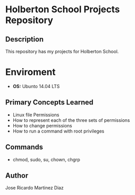# Holberton School Projects Repository

## Description

This repository has my projects for Holberton School.

# Enviroment

* **OS:** Ubunto 14.04 LTS 

## Primary Concepts Learned

* Linux file Permissions
* How to represent each of the three sets of permissions
* How to change permissions
* How to run a command with root privileges

## Commands

* chmod, sudo, su, chown, chgrp

## Author

Jose Ricardo Martinez Diaz
